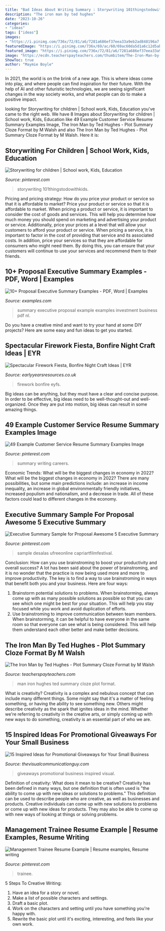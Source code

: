 ```yaml
---
title: "Bad Ideas About Writing Summary : Storywriting 101thingstodowithkids"
description: "The iron man by ted hughes"
date: "2023-10-26"
categories:
- "ideas"
tags: ["ideas"]
images:
- "https://i.pinimg.com/736x/72/81/a6/7281a686ef37eea33a9eb2ad848196a7.jpg"
featuredImage: "https://i.pinimg.com/736x/69/ac/60/69ac60da5d1a6c12d5ab98eaade9adb7.jpg"
featured_image: "https://i.pinimg.com/736x/72/81/a6/7281a686ef37eea33a9eb2ad848196a7.jpg"
image: "https://ecdn.teacherspayteachers.com/thumbitem/The-Iron-Man-by-Ted-Hughes-Plot-Summary-Cloze-Format-1490615995/original-111138-3.jpg"
ShowToc: true
author: "Maymie Boyle"
---
```



In 2021, the world is on the brink of a new age. This is where ideas come into play, and where people can find inspiration for their future. With the help of AI and other futuristic technologies, we are seeing significant changes in the way society works, and what people can do to make a positive impact.

	

		
looking for Storywriting for children | School work, Kids, Education you've came to the right web. We have 8 Images about Storywriting for children | School work, Kids, Education like 49 Example Customer Service Resume Summary Examples Image, The Iron Man by Ted Hughes - Plot Summary Cloze Format by M Walsh and also The Iron Man by Ted Hughes - Plot Summary Cloze Format by M Walsh. Here it is:
		
    
## Storywriting For Children | School Work, Kids, Education

<img loading=lazy src="https://i.pinimg.com/736x/5f/cc/69/5fcc6985a53f6dfb24cc58dd20a78ee9--teacher-resources-classroom-ideas.jpg" onerror="this.onerror=null;this.src='https://tse3.mm.bing.net/th?id=OIP.rJsULsv7eXgFr72RsMUymwHaKN&amp;pid=15.1';" alt="Storywriting for children | School work, Kids, Education">

_Source: pinterest.com_

>storywriting 101thingstodowithkids. 

	

Pricing and pricing strategy: How do you price your product or service so that it is affordable to market?
Price your product or service so that it is affordable to market. When pricing a product or service, it is important to consider the cost of goods and services. This will help you determine how much money you should spend on marketing and advertising your product or service. Additionally, price your prices at a level that will allow your customers to afford your product or service. When pricing a service, it is important to factor in the cost of providing that service and its associated costs. In addition, price your services so that they are affordable for consumers who might need them. By doing this, you can ensure that your customers will continue to use your services and recommend them to their friends.

    
## 10+ Proposal Executive Summary Examples - PDF, Word | Examples

<img loading=lazy src="https://images.examples.com/wp-content/uploads/2018/08/Investment-Proposal-Executive-Summary-Example.jpg" onerror="this.onerror=null;this.src='https://tse2.mm.bing.net/th?id=OIP.PHRwt1FRbab-biu6Llk-FgHaKe&amp;pid=15.1';" alt="10+ Proposal Executive Summary Examples - PDF, Word | Examples">

_Source: examples.com_

>summary executive proposal example examples investment business pdf nl. 

	

Do you have a creative mind and want to try your hand at some DIY projects? Here are some easy and fun ideas to get you started.

    
## Spectacular Firework Fiesta, Bonfire Night Craft Ideas | EYR

<img loading=lazy src="https://www.earlyyearsresources.co.uk/blog/wp-content/uploads/2013/10/firework-fiesta.jpg" onerror="this.onerror=null;this.src='https://tse3.mm.bing.net/th?id=OIP.2v4ZV8hEQwIhjwzVnEbZEgAAAA&amp;pid=15.1';" alt="Spectacular Firework Fiesta, Bonfire Night Craft Ideas | EYR">

_Source: earlyyearsresources.co.uk_

>firework bonfire eyfs. 

	

Big ideas can be anything, but they must have a clear and concise purpose. In order to be effective, big ideas need to be well-thought-out and well-organized. Once they are put into motion, big ideas can result in some amazing things.

    
## 49 Example Customer Service Resume Summary Examples Image

<img loading=lazy src="https://i.pinimg.com/736x/69/ac/60/69ac60da5d1a6c12d5ab98eaade9adb7.jpg" onerror="this.onerror=null;this.src='https://tse1.mm.bing.net/th?id=OIP.ZQjYwXtNR9AdhIIyM7g52QHaKG&amp;pid=15.1';" alt="49 Example Customer Service Resume Summary Examples Image">

_Source: pinterest.com_

>summary writing careers. 

	

Economic Trends: What will be the biggest changes in economy in 2022?
What will be the biggest changes in economy in 2022? There are many possibilities, but some main predictions include: an increase in income inequality, an increase in global environmentally friendly initiatives, increased populism and nationalism, and a decrease in trade. All of these factors could lead to different changes in the economy.

    
## Executive Summary Sample For Proposal Awesome 5 Executive Summary

<img loading=lazy src="https://i.pinimg.com/736x/72/81/a6/7281a686ef37eea33a9eb2ad848196a7.jpg" onerror="this.onerror=null;this.src='https://tse1.mm.bing.net/th?id=OIP.nOmV6SjbRL-ine_TzCQgfwHaK3&amp;pid=15.1';" alt="Executive Summary Sample for Proposal Awesome 5 Executive Summary">

_Source: pinterest.com_

>sample desalas ufreeonline capriartfilmfestival. 

	

Conclusion: How can you use brainstroming to boost your productivity and overall success?
A lot has been said about the power of brainstroming, and it is no wonder that the practice is now being used more and more to improve productivity. The key is to find a way to use brainstroming in ways that benefit both you and your business. Here are four ways: 
1. Brainstorm potential solutions to problems. When brainstorming, always come up with as many possible solutions as possible so that you can see which one might be best for your situation. This will help you stay focused while you work and avoid duplication of efforts. 
2. Use brainstroming to improve communication between team members. When brainstorming, it can be helpful to have everyone in the same room so that everyone can see what is being considered. This will help them understand each other better and make better decisions. 

    
## The Iron Man By Ted Hughes - Plot Summary Cloze Format By M Walsh

<img loading=lazy src="https://ecdn.teacherspayteachers.com/thumbitem/The-Iron-Man-by-Ted-Hughes-Plot-Summary-Cloze-Format-1490615995/original-111138-3.jpg" onerror="this.onerror=null;this.src='https://tse1.mm.bing.net/th?id=OIP._Q7ZwNsqsVSTc-YhY71mnwDSEp&amp;pid=15.1';" alt="The Iron Man by Ted Hughes - Plot Summary Cloze Format by M Walsh">

_Source: teacherspayteachers.com_

>man iron hughes ted summary cloze plot format. 

	

What is creativity?
Creativity is a complex and nebulous concept that can include many different things. Some might say that it's a matter of feeling something, or having the ability to see something new. Others might describe creativity as the spark that ignites ideas in the mind. Whether we're referring to creativity in the creative arts, or simply coming up with new ways to do something, creativity is an essential part of who we are.

    
## 15 Inspired Ideas For Promotional Giveaways For Your Small Business

<img loading=lazy src="https://thevisualcommunicationguy.com/wp-content/uploads/2019/04/15-Inspired-Ideas-for-Promotional-Giveaways-for-Your-Small-Business.jpg" onerror="this.onerror=null;this.src='https://tse1.mm.bing.net/th?id=OIP.9hTgxT1-pj-qvuboGvIfpQHaE7&amp;pid=15.1';" alt="15 Inspired Ideas for Promotional Giveaways for Your Small Business">

_Source: thevisualcommunicationguy.com_

>giveaways promotional business inspired visual. 

	

Definition of creativity: What does it mean to be creative?
Creativity has been defined in many ways, but one definition that is often used is "the ability to come up with new ideas or solutions to problems." This definition can be used to describe people who are creative, as well as businesses and products. Creative individuals can come up with new solutions to problems or come up with new ideas for products. They may also be able to come up with new ways of looking at things or solving problems.

    
## Management Trainee Resume Example | Resume Examples, Resume Writing

<img loading=lazy src="https://i.pinimg.com/736x/50/31/25/50312527f5c07bb15b584b7fd8045088.jpg" onerror="this.onerror=null;this.src='https://tse4.mm.bing.net/th?id=OIP.lyqtPsUngsmWQ292wejPrgHaKe&amp;pid=15.1';" alt="Management Trainee Resume Example | Resume examples, Resume writing">

_Source: pinterest.com_

>trainee. 

	

5 Steps To Creative Writing:
1. Have an idea for a story or novel.
2. Make a list of possible characters and settings.
3. Draft a basic plot.
4. Work on the characters and setting until you have something you're happy with.
5. Rewrite the basic plot until it's exciting, interesting, and feels like your own work.

